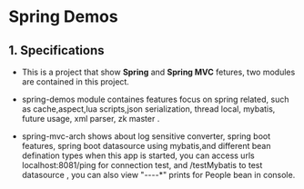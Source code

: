 # Spring Demos

## 1. Specifications

   * This is a project that show **Spring** and **Spring MVC** fetures, two modules are contained in this project.
   * spring-demos module containes features focus on spring related, such as cache,aspect,lua scripts,json serialization,
   thread local, mybatis, future usage, xml parser, zk master .

   * spring-mvc-arch shows about log sensitive converter, spring boot features, spring boot datasource using mybatis,and different bean defination types
   when this app is started, you can access urls localhost:8081/ping for connection test, and /testMybatis to test datasource
   , you can also view "----*" prints for People bean in console.




   